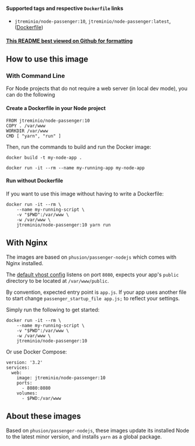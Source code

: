 #### Supported tags and respective `Dockerfile` links

* `jtreminio/node-passenger:10`, `jtreminio/node-passenger:latest`, ([Dockerfile](https://github.com/jtreminio/node-passenger-docker/blob/master/Dockerfile-10))

#### [This README best viewed on Github for formatting](https://github.com/jtreminio/node-passenger-docker/blob/master/README.md)

## How to use this image

### With Command Line

For Node projects that do not require a web server (in local dev mode), you can do the following

#### Create a Dockerfile in your Node project

    FROM jtreminio/node-passenger:10
    COPY . /var/www
    WORKDIR /var/www
    CMD [ "yarn", "run" ]

Then, run the commands to build and run the Docker image:

    docker build -t my-node-app .
    
    docker run -it --rm --name my-running-app my-node-app

#### Run without Dockerfile

If you want to use this image without having to write a Dockerfile:

    docker run -it --rm \
        --name my-running-script \
        -v "$PWD":/var/www \
        -w /var/www \
        jtreminio/node-passenger:10 yarn run

## With Nginx

The images are based on `phusion/passenger-nodejs` which comes with Nginx installed.

The [default vhost config](https://github.com/jtreminio/node-passenger-docker/blob/master/files/vhost.conf) listens on port `8080`, expects your app's `public` directory to be located at `/var/www/public`.

By convention, expected entry point is `app.js`. If your app uses another file to start change `passenger_startup_file app.js;` to reflect your settings.

Simply run the following to get started:

    docker run -it --rm \
        --name my-running-script \
        -v "$PWD":/var/www \
        -w /var/www \
        jtreminio/node-passenger:10

Or use Docker Compose:

    version: '3.2'
    services:
      web:
        image: jtreminio/node-passenger:10
        ports:
          - 8080:8080
        volumes:
          - $PWD:/var/www

## About these images

Based on `phusion/passenger-nodejs`, these images update its installed Node to the latest minor version, and installs `yarn` as a global package.

